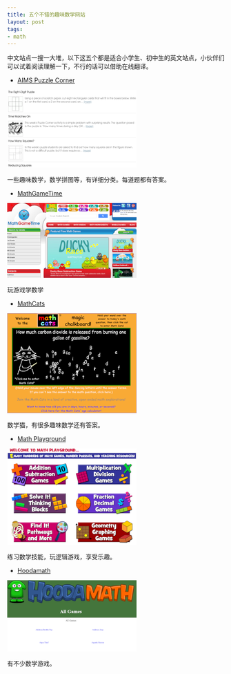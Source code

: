 ```yaml
---
title: 五个不错的趣味数学网站
layout: post
tags:
- math
---
```


中文站点一搜一大堆，以下这五个都是适合小学生、初中生的英文站点，小伙伴们可以试着阅读理解一下，不行的话可以借助在线翻译。

- [AIMS Puzzle Corner](https://www.aimsedu.org/current-projects/puzzle-corner/)

[![](/images/aims.png)](https://www.aimsedu.org/current-projects/puzzle-corner/)

一些趣味数学，数学拼图等，有详细分类。每道题都有答案。

- [MathGameTime](http://www.mathgametime.com/)

[![](/images/mathgame.png)](http://www.mathgametime.com/)

玩游戏学数学


- [MathCats](http://www.mathcats.com/index.html#contents)

[![](/images/mathcat.png)](http://www.mathcats.com/index.html#contents)

数学猫，有很多趣味数学还有答案。


- [Math Playground](https://www.mathplayground.com/)

[![](images/MathPlayground.png)](https://www.mathplayground.com/)

练习数学技能，玩逻辑游戏，享受乐趣。

- [Hoodamath](http://www.hoodamath.com/games/allgames.html)

[![](images/Hoodamath.png)](http://www.hoodamath.com/games/allgames.html)

有不少数学游戏。
